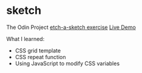 # sketch
The Odin Project [etch-a-sketch exercise](https://www.theodinproject.com/lessons/foundations-etch-a-sketch)
[Live Demo](https://lisas7.github.io/sketch/)

What I learned:
* CSS grid template
* CSS repeat function
* Using JavaScript to modify CSS variables
